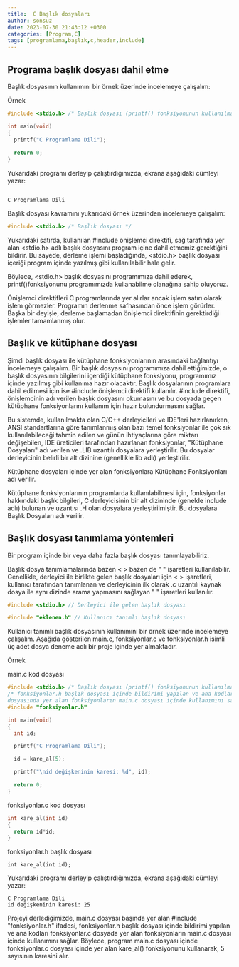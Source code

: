 ```yaml
---
title:  C Başlık dosyaları
author: sonsuz
date: 2023-07-30 21:43:12 +0300
categories: [Program,C]
tags: [programlama,başlık,c,header,include]
---
```





## Programa başlık dosyası dahil etme

Başlık dosyasının kullanımını bir örnek üzerinde incelemeye çalışalım:

Örnek

```c
#include <stdio.h> /* Başlık dosyası (printf() fonksiyonunun kullanılmasını sağlar) */

int main(void)
{
  printf("C Programlama Dili");
	
  return 0;
}


```

Yukarıdaki programı derleyip çalıştırdığımızda, ekrana aşağıdaki cümleyi yazar:

```

C Programlama Dili

```

Başlık dosyası kavramını yukarıdaki örnek üzerinden incelemeye çalışalım:

```c
#include <stdio.h> /* Başlık dosyası */
```

Yukarıdaki satırda, kullanılan #include önişlemci direktifi, sağ tarafında yer alan <stdio.h> adlı başlık dosyasını program içine dahil etmemiz gerektiğini bildirir. Bu sayede, derleme işlemi başladığında, <stdio.h> başlık dosyası içeriği program içinde yazılmış gibi kullanılabilir hale gelir.

Böylece, <stdio.h> başlık dosyasını programımıza dahil ederek, printf()fonksiyonunu programımızda kullanabilme olanağına sahip oluyoruz.

Önişlemci direktifleri C programlarında yer alırlar ancak işlem satırı olarak işlem görmezler. Programın derlenme safhasından önce işlem görürler. Başka bir deyişle, derleme başlamadan önişlemci direktifinin gerektirdiği işlemler tamamlanmış olur.

## Başlık ve kütüphane dosyası

Şimdi başlık dosyası ile kütüphane fonksiyonlarının arasındaki bağlantıyı incelemeye çalışalım. Bir başlık dosyasını programımıza dahil ettiğimizde, o başlık dosyasının bilgilerini içerdiği kütüphane fonksiyonu, programımız içinde yazılmış gibi kullanıma hazır olacaktır. Başlık dosyalarının programlara dahil edilmesi için ise #include önişlemci direktifi kullanılır. #include direktifi, önişlemcinin adı verilen başlık dosyasını okumasını ve bu dosyada geçen kütüphane fonksiyonlarını kullanım için hazır bulundurmasını sağlar.

Bu sistemde, kullanılmakta olan C/C++ derleyicileri ve IDE'leri hazırlanırken, ANSI standartlarına göre tanımlanmış olan bazı temel fonksiyonlar ile çok sık kullanılabileceği tahmin edilen ve günün ihtiyaçlarına göre miktarı değişebilen, IDE üreticileri tarafından hazırlanan fonksiyonlar, "Kütüphane Dosyaları" adı verilen ve .LIB uzantılı dosyalara yerleştirilir. Bu dosyalar derleyicinin belirli bir alt dizinine (genellikle lib adlı) yerleştirilir.

Kütüphane dosyaları içinde yer alan fonksiyonlara Kütüphane Fonksiyonları adı verilir.

Kütüphane fonksiyonlarının programlarda kullanılabilmesi için, fonksiyonlar hakkındaki başlık bilgileri, C derleyicisinin bir alt dizininde (genelde include adlı) bulunan ve uzantısı .H olan dosyalara yerleştirilmiştir. Bu dosyalara Başlık Dosyaları adı verilir.

## Başlık dosyası tanımlama yöntemleri

Bir program içinde bir veya daha fazla başlık dosyası tanımlayabiliriz.

Başlık dosya tanımlamalarında bazen < > bazen de " " işaretleri kullanılabilir. Genellikle, derleyici ile birlikte gelen başlık dosyaları için < > işaretleri, kullanıcı tarafından tanımlanan ve derleyicinin ilk olarak .c uzantılı kaynak dosya ile aynı dizinde arama yapmasını sağlayan " " işaretleri kullanılır.

```c
#include <stdio.h> // Derleyici ile gelen başlık dosyası

#include "eklenen.h" // Kullanıcı tanımlı başlık dosyası
```

Kullanıcı tanımlı başlık dosyasının kullanımını bir örnek üzerinde incelemeye çalışalım. Aşağıda gösterilen main.c, fonksiyonlar.c ve fonksiyonlar.h isimli üç adet dosya deneme adlı bir proje içinde yer almaktadır.

Örnek

main.c kod dosyası

```c
#include <stdio.h> /* Başlık dosyası (printf() fonksiyonunun kullanılmasını sağlar) */
/* fonksiyonlar.h başlık dosyası içinde bildirimi yapılan ve ana kodları fonksiyonlar.c
dosyasında yer alan fonksiyonların main.c dosyası içinde kullanımını sağlar. */
#include "fonksiyonlar.h"

int main(void)
{
  int id;

  printf("C Programlama Dili");

  id = kare_al(5);

  printf("\nid değişkeninin karesi: %d", id);

  return 0;
}


```

fonksiyonlar.c kod dosyası

```c
int kare_al(int id)
{
  return id*id;
}


```

fonksiyonlar.h başlık dosyası

```
int kare_al(int id);
```

Yukarıdaki programı derleyip çalıştırdığımızda, ekrana aşağıdaki cümleyi yazar:

```
C Programlama Dili
id değişkeninin karesi: 25
```

Projeyi derlediğimizde, main.c dosyası başında yer alan #include "fonksiyonlar.h" ifadesi, fonksiyonlar.h başlık dosyası içinde bildirimi yapılan ve ana kodları fonksiyonlar.c dosyada yer alan fonksiyonların main.c dosyası içinde kullanımını sağlar. Böylece, program main.c dosyası içinde fonksiyonlar.c dosyası içinde yer alan kare\_al() fonksiyonunu kullanarak, 5 sayısının karesini alır.
